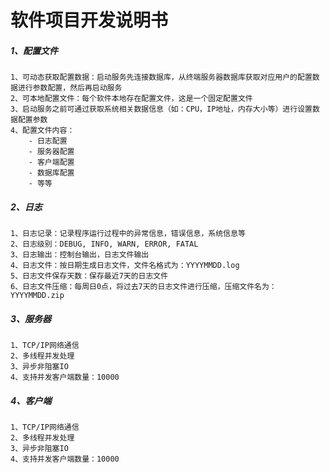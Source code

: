 # 软件项目开发说明书

##### 1、配置文件

```
1、可动态获取配置数据：启动服务先连接数据库，从终端服务器数据库获取对应用户的配置数据进行参数配置，然后再启动服务
2、可本地配置文件：每个软件本地存在配置文件，这是一个固定配置文件
3、启动服务之前可通过获取系统相关数据信息（如：CPU，IP地址，内存大小等）进行设置数据配置参数
4、配置文件内容：
    - 日志配置
    - 服务器配置
    - 客户端配置
    - 数据库配置
    - 等等
```

##### 2、日志

```
1、日志记录：记录程序运行过程中的异常信息，错误信息，系统信息等
2、日志级别：DEBUG, INFO, WARN, ERROR, FATAL
3、日志输出：控制台输出，日志文件输出
4、日志文件：按日期生成日志文件，文件名格式为：YYYYMMDD.log
5、日志文件保存天数：保存最近7天的日志文件
6、日志文件压缩：每周日0点，将过去7天的日志文件进行压缩，压缩文件名为：YYYYMMDD.zip
```

##### 3、服务器

```
1、TCP/IP网络通信
2、多线程并发处理
3、异步非阻塞IO
4、支持并发客户端数量：10000
```

##### 4、客户端

```
1、TCP/IP网络通信
2、多线程并发处理
3、异步非阻塞IO
4、支持并发客户端数量：10000
```
